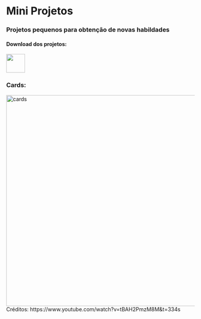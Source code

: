 # Mini Projetos

### Projetos pequenos para obtenção de novas habildades

#### Download dos projetos: <br/>
<a href="https://github.com/brunorodsilva/mini_projetos/archive/refs/heads/main.zip"><img src="https://i.imgur.com/lgr58uU.png" width="50px"></a>

### Cards:
<img width="564" alt="cards" src="https://user-images.githubusercontent.com/84951280/176936022-218eb8d6-7e8d-4c0e-8e61-8ca88a7109bb.png">
Créditos: https://www.youtube.com/watch?v=tBAH2PmzM8M&t=334s
